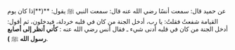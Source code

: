 عن حميد قال: سمعت أنسًا رضي الله عنه قال: سمعت النبي ﷺ يقول: **(**إذا كان يوم القيامة شفعتُ فقلتُ: يا رب، أدخل الجنة من كان في قلبه خردلة، فيدخلون، ثم أقول: أدخل الجنة من كان في قلبه أدنى شيء ـ فقال أنس رضي الله عنه : **كأني أنظر إلى أصابع رسول الله** ﷺ **)**.